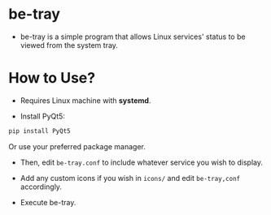 # be-tray


- be-tray is a simple program that allows Linux services' status to be viewed from the system tray.


# How to Use?


- Requires Linux machine with **systemd**.


- Install PyQt5:

```sh
pip install PyQt5
```

Or use your preferred package manager.


- Then, edit `be-tray.conf` to include whatever service you wish to display.


- Add any custom icons if you wish in `icons/` and edit `be-tray,conf` accordingly.


- Execute be-tray.
